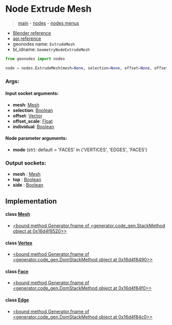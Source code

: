 # Node Extrude Mesh

> [main](../structure.md) - [nodes](nodes.md) - [nodes menus](nodes_menus.md)

- [Blender reference](https://docs.blender.org/manual/en/latest/modeling/geometry_nodes/mesh/extrude_mesh.html)
- [api reference](https://docs.blender.org/api/current/bpy.types.GeometryNodeExtrudeMesh.html)
- geonodes name: `ExtrudeMesh`
- bl_idname: `GeometryNodeExtrudeMesh`

```python
from geonodes import nodes

node = nodes.ExtrudeMesh(mesh=None, selection=None, offset=None, offset_scale=None, individual=None, mode='FACES')
```

### Args:

#### Input socket arguments:

- **mesh**: [Mesh](Mesh.md)
- **selection**: [Boolean](Boolean.md)
- **offset**: [Vector](Vector.md)
- **offset_scale**: [Float](Float.md)
- **individual**: [Boolean](Boolean.md)

#### Node parameter arguments:

- **mode** (str): default = 'FACES' in ('VERTICES', 'EDGES', 'FACES')

### Output sockets:

- **mesh** : [Mesh](Mesh.md)
- **top** : [Boolean](Boolean.md)
- **side** : [Boolean](Boolean.md)

## Implementation

#### class [Mesh](Mesh.md)

 - [<bound method Generator.fname of <generator.code_gen.StackMethod object at 0x16d4f8520>>](Mesh.md#extrude)
#### class [Vertex](Vertex.md)

 - [<bound method Generator.fname of <generator.code_gen.DomStackMethod object at 0x16d4f8490>>](Vertex.md#extrude)
#### class [Face](Face.md)

 - [<bound method Generator.fname of <generator.code_gen.DomStackMethod object at 0x16d4f84f0>>](Face.md#extrude)
#### class [Edge](Edge.md)

 - [<bound method Generator.fname of <generator.code_gen.DomStackMethod object at 0x16d4f84c0>>](Edge.md#extrude)
